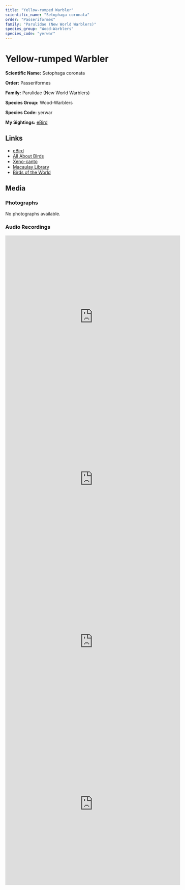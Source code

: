 ```yaml
---
title: "Yellow-rumped Warbler"
scientific_name: "Setophaga coronata"
order: "Passeriformes"
family: "Parulidae (New World Warblers)"
species_group: "Wood-Warblers"
species_code: "yerwar"
---
```


# Yellow-rumped Warbler

**Scientific Name:** Setophaga coronata

**Order:** Passeriformes

**Family:** Parulidae (New World Warblers)

**Species Group:** Wood-Warblers

**Species Code:** yerwar

**My Sightings:** [eBird](https://ebird.org/lifelist?r=world&time=life&spp=yerwar)

## Links
* [eBird](https://ebird.org/species/yerwar) 
* [All About Birds](https://www.allaboutbirds.org/guide/yerwar) 
* [Xeno-canto](https://www.xeno-canto.org/species/setophaga-coronata) 
* [Macaulay Library](https://search.macaulaylibrary.org/catalog?taxonCode=yerwar&sort=rating_rank_desc)
* [Birds of the World](https://birdsoftheworld.org/bow/species/yerwar)

## Media
### Photographs
No photographs available.

### Audio Recordings
<iframe src="https://macaulaylibrary.org/asset/626557552/embed" width="550" height="510" frameborder="0" allowfullscreen></iframe>
<iframe src="https://macaulaylibrary.org/asset/626618143/embed" width="550" height="510" frameborder="0" allowfullscreen></iframe>
<iframe src="https://macaulaylibrary.org/asset/626684771/embed" width="550" height="510" frameborder="0" allowfullscreen></iframe>
<iframe src="https://macaulaylibrary.org/asset/626485786/embed" width="550" height="510" frameborder="0" allowfullscreen></iframe>
